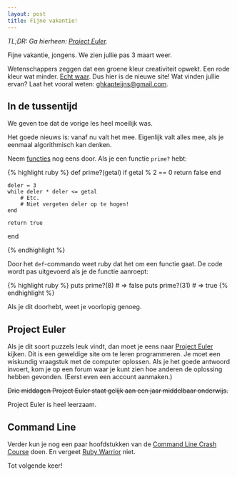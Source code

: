 ```yaml
---
layout: post
title: Fijne vakantie!
---
```


*TL;DR: Ga hierheen: [Project Euler](https://projecteuler.net/problems).*

Fijne vakantie, jongens. We zien jullie pas 3 maart weer.

Wetenschappers zeggen dat een groene kleur creativiteit opwekt. Een rode kleur wat minder. [Echt waar](http://www.prevention.com/mind-body/emotional-health/looking-color-green-enhances-creativity). Dus hier is de nieuwe site! Wat vinden jullie ervan? Laat het vooral weten: [ghkapteijns@gmail.com](mailto:ghkapteijns@gmail.com).
<!-- more -->

## In de tussentijd

We geven toe dat de vorige les heel moeilijk was.

Het goede nieuws is: vanaf nu valt het mee. Eigenlijk valt alles mee, als je eenmaal algorithmisch kan denken.

Neem [functies](/hoofdstuk2/#functies) nog eens door. Als je een functie `prime?` hebt:

{% highlight ruby %}
def prime?(getal)
    if getal % 2 == 0
        return false
    end

    deler = 3
    while deler * deler <= getal
        # Etc.
        # Niet vergeten deler op te hogen!
    end

    return true
end

{% endhighlight %}

Door het `def`-commando weet ruby dat het om een functie gaat. De code wordt pas uitgevoerd als je de functie aanroept:

{% highlight ruby %}
    puts prime?(8) # => false
    puts prime?(31) # => true
{% endhighlight %}

Als je dit doorhebt, weet je voorlopig genoeg.

## Project Euler
Als je dit soort puzzels leuk vindt, dan moet je eens naar [Project Euler](https://projecteuler.net/problems) kijken. Dit is een geweldige site om te leren programmeren. Je moet een wiskundig vraagstuk met de computer oplossen. Als je het goede antwoord invoert, kom je op een forum waar je kunt zien hoe anderen de oplossing hebben gevonden. (Eerst even een account aanmaken.)

<s>Drie middagen Project Euler staat gelijk aan een jaar middelbaar onderwijs.</s>

Project Euler is heel leerzaam.

## Command Line

Verder kun je nog een paar hoofdstukken van de [Command Line Crash Course](http://cli.learncodethehardway.org/book/) doen. En vergeet [Ruby Warrior](https://www.bloc.io/ruby-warrior/#/) niet.

Tot volgende keer!